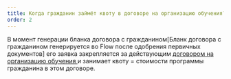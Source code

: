```yaml
---
title: Когда гражданин займёт квоту в договоре на организацию обучения?
order: 2
---
```


В момент генерации бланка договора с гражданином\[Бланк договора с гражданином генерируется во Flow после одобрения первичных документов\]  его заявка закрепляется за действующим [договором на организацию обучения ](./../../spravochniki/README/_index) и занимает квоту = стоимости программы гражданина в этом договоре.